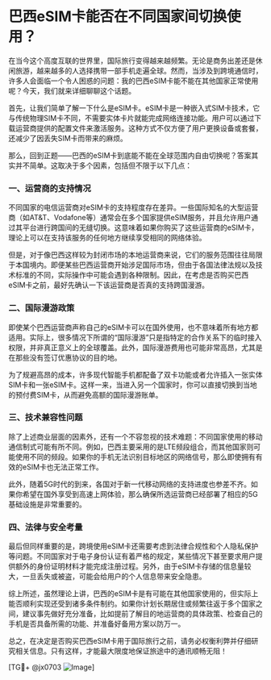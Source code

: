 # 巴西eSIM卡能否在不同国家间切换使用？

在当今这个高度互联的世界里，国际旅行变得越来越频繁。无论是商务出差还是休闲旅游，越来越多的人选择携带一部手机走遍全球。然而，当涉及到跨境通信时，许多人会面临一个令人困惑的问题：我的巴西eSIM卡能不能在其他国家正常使用呢？今天，我们就来详细聊聊这个话题。

首先，让我们简单了解一下什么是eSIM卡。eSIM卡是一种嵌入式SIM卡技术，它与传统物理SIM卡不同，不需要实体卡片就能完成网络连接功能。用户可以通过下载运营商提供的配置文件来激活服务。这种方式不仅方便了用户更换设备或套餐，还减少了因丢失SIM卡而带来的麻烦。

那么，回到正题——巴西的eSIM卡到底能不能在全球范围内自由切换呢？答案其实并不简单。这取决于多个因素，包括但不限于以下几点：

### 一、运营商的支持情况

不同国家的电信运营商对eSIM卡的支持程度存在差异。一些国际知名的大型运营商（如AT&T、Vodafone等）通常会在多个国家提供eSIM服务，并且允许用户通过其平台进行跨国间的无缝切换。这意味着如果你购买了这些运营商的eSIM卡，理论上可以在支持该服务的任何地方继续享受相同的网络体验。

但是，对于像巴西这样较为封闭市场的本地运营商来说，它们的服务范围往往局限于本国境内。即便某些巴西运营商开始涉足国际市场，但由于各国法律法规以及技术标准的不同，实际操作中可能会遇到各种限制。因此，在考虑是否购买巴西eSIM卡之前，最好先确认一下该运营商是否真的支持跨国漫游。

### 二、国际漫游政策

即使某个巴西运营商声称自己的eSIM卡可以在国外使用，也不意味着所有地方都适用。实际上，很多情况下所谓的“国际漫游”只是指特定的合作关系下的临时接入权限，并非真正意义上的全球覆盖。此外，国际漫游费用也可能非常高昂，尤其是在那些没有签订优惠协议的目的地。

为了规避高昂的成本，许多现代智能手机都配备了双卡功能或者允许插入一张实体SIM卡和一张eSIM卡。这样一来，当进入另一个国家时，你可以直接切换到当地的预付费SIM卡，从而避免高额的国际漫游账单。

### 三、技术兼容性问题

除了上述商业层面的因素外，还有一个不容忽视的技术难题：不同国家使用的移动通信制式可能有所不同。例如，巴西主要采用的是LTE频段组合，而其他国家则可能使用不同的频段。如果你的手机无法识别目标地区的网络信号，那么即使拥有有效的eSIM卡也无法正常工作。

此外，随着5G时代的到来，各国对于新一代移动网络的支持进度也参差不齐。如果你希望在国外享受到高速上网体验，那么确保所选运营商已经部署了相应的5G基础设施是非常重要的。

### 四、法律与安全考量

最后但同样重要的是，跨境使用eSIM卡还需要考虑到法律合规性和个人隐私保护等问题。不同国家对于电子身份认证有着严格的规定，某些情况下甚至要求用户提供额外的身份证明材料才能完成注册过程。另外，由于eSIM卡存储的信息量较大，一旦丢失或被盗，可能会给用户的个人信息带来安全隐患。

综上所述，虽然理论上讲，巴西的eSIM卡是有可能在其他国家使用的，但实际上能否顺利实现还受到诸多条件制约。如果你计划长期居住或频繁往返于多个国家之间，建议事先做好充分准备，比如提前了解目的地运营商的具体政策、检查自己的手机是否具备所需的功能、并准备好备用方案以防万一。

总之，在决定是否购买巴西eSIM卡用于国际旅行之前，请务必权衡利弊并仔细研究相关信息。只有这样，才能最大限度地保证旅途中的通讯顺畅无阻！

[TG💪+ @jx0703 ![Image](https://github.com/user-attachments/assets/dbca1d08-cadb-493c-b0ec-ad6f7a83f270)]